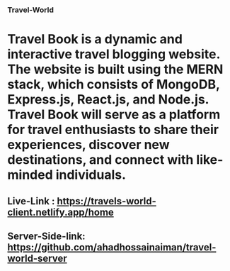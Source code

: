 ### Travel-World

# Travel Book is a dynamic and interactive travel blogging website. The website is built using the MERN stack, which consists of MongoDB, Express.js, React.js, and Node.js. Travel Book will serve as a platform for travel enthusiasts to share their experiences, discover new destinations, and connect with like-minded individuals.

## Live-Link : https://travels-world-client.netlify.app/home

## Server-Side-link: https://github.com/ahadhossainaiman/travel-world-server
